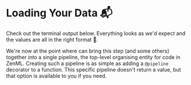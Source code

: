 # Loading Your Data 📬

Check out the terminal output below. Everything looks as we'd expect and the values are all in the right format 🥳.

We're now at the point where can bring this step (and some others) together into a single
pipeline, the top-level organising entity for code in ZenML. Creating such a pipeline is
as simple as adding a `@pipeline` decorator to a function. This specific
pipeline doesn't return a value, but that option is available to you if you need.
